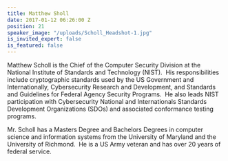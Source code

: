 ```yaml
---
title: Matthew Sholl
date: 2017-01-12 06:26:00 Z
position: 21
speaker_image: "/uploads/Scholl_Headshot-1.jpg"
is_invited_expert: false
is_featured: false
---
```


Matthew Scholl is the Chief of the Computer Security Division at the National Institute of Standards and Technology (NIST).  His responsibilities include cryptographic standards used by the US Government and Internationally, Cybersecurity Research and Development, and Standards and Guidelines for Federal Agency Security Programs.  He also leads NIST participation with Cybersecurity National and Internationals Standards Development Organizations (SDOs) and associated conformance testing programs.

Mr. Scholl has a Masters Degree and Bachelors Degrees in computer science and information systems from the University of Maryland and the University of Richmond.  He is a US Army veteran and has over 20 years of federal service.
